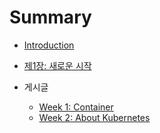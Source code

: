 # Summary

* [Introduction](README.md)
* [제1장: 새로운 시작](chapter1.md)

* 게시글
  * [Week 1: Container](week1/container.md)
  * [Week 2: About Kubernetes](week2/About_Kubernetes.md)

